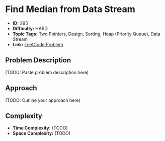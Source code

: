 # Find Median from Data Stream

- **ID:** 295
- **Difficulty:** HARD
- **Topic Tags:** Two Pointers, Design, Sorting, Heap (Priority Queue), Data Stream
- **Link:** [LeetCode Problem](https://leetcode.com/problems/find-median-from-data-stream/description/)

## Problem Description

(TODO: Paste problem description here)

## Approach

(TODO: Outline your approach here)

## Complexity

- **Time Complexity:** (TODO)
- **Space Complexity:** (TODO)
